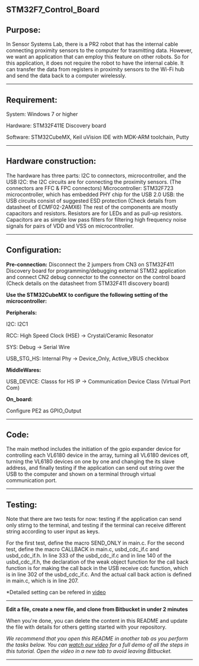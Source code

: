 ## STM32F7_Control_Board

## Purpose:
In Sensor Systems Lab, there is a PR2 robot that has the internal cable connecting proximity sensors to the computer for trasmitting data. However, we want an application that can employ this feature on other robots. So for this application, it does not require the robot to have the internal cable. It can transfer the data from registers in proximity sensors to the Wi-Fi hub and send the data back to a computer wirelessly.

---

## Requirement:

System: Windows 7 or higher

Hardware: STM32F411E Discovery board

Software: STM32CubeMX, Keil uVision IDE with MDK-ARM toolchain, Putty

---

## Hardware construction:

The hardware has three parts: I2C to connectors, microcontroller, and the USB
I2C: the I2C circuits are for connecting the proximity sensors. (The connectors are FFC & FPC connectors)
Microcontroller: STM32F723 microcontroller, which has embedded PHY chip for the USB 2.0
USB: the USB circuits consist of suggested ESD protection (Check details from datasheet of ECMF02-2AMX6)
The rest of the components are mostly capacitors and resistors. Resistors are for LEDs and as pull-up resistors. Capacitors are as simple low pass filters for filtering high frequency noise signals for pairs of VDD and VSS on microcontroller.

---

## Configuration:

**Pre-connection:**
Disconnect the 2 jumpers from CN3 on STM32F411 Discovery board for programming/debugging external STM32 application and connect CN2 debug connector to the connector on the control board (Check details on the datasheet from STM32F411 discovery board)

**Use the STM32CubeMX to configure the following setting of the microcontroller:**

**Peripherals:**

I2C: I2C1

RCC: High Speed Clock (HSE) -> Crystal/Ceramic Resonator

SYS: Debug -> Serial Wire

USB_STG_HS: Internal Phy -> Device_Only, Active_VBUS checkbox

**MiddleWares:**

USB_DEVICE: Classs for HS IP -> Communication Device Class (Virtual Port Com)

**On_board:**

Configure PE2 as GPIO_Output

---

## Code:

The main method includes the initiation of the gpio expander device for controlling each VL6180 device in the array, turning all VL6180 devices off, turning the VL6180 devices on one by one and changing the its slave address, and finally testing if the application can send out string over the USB to the computer and shown on a terminal through virtual communication port.

---

## Testing:

Note that there are two tests for now: testing if the application can send only stirng to the terminal, and testing if the terminal can receive different string according to user input as keys.

For the first test, define the macro SEND_ONLY in main.c. For the second test, define the macro CALLBACK in main.c, usbd_cdc_if.c and usbd_cdc_if.h. In line 333 of the usbd_cdc_if.c and in line 140 of the usbd_cdc_if.h, the declaration of the weak object function for the call back function is for making the call back in the USB receive cdc function, which is in line 302 of the usbd_cdc_if.c. And the actual call back action is defined in main.c, which is in line 207.

*Detailed setting can be refered in [video](https://www.youtube.com/watch?v=7oED-m34EKk)

---

**Edit a file, create a new file, and clone from Bitbucket in under 2 minutes**

When you're done, you can delete the content in this README and update the file with details for others getting started with your repository.

*We recommend that you open this README in another tab as you perform the tasks below. You can [watch our video](https://youtu.be/0ocf7u76WSo) for a full demo of all the steps in this tutorial. Open the video in a new tab to avoid leaving Bitbucket.*

---
